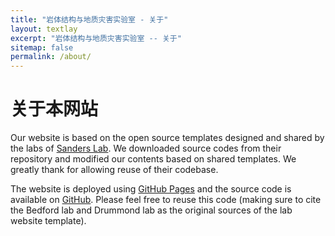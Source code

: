 ```yaml
---
title: "岩体结构与地质灾害实验室 - 关于"
layout: textlay
excerpt: "岩体结构与地质灾害实验室 -- 关于"
sitemap: false
permalink: /about/
---
```


# 关于本网站

Our website is based on the open source templates designed and shared by the labs of [Sanders Lab](https://sanderslab.github.io/). We downloaded source codes from their repository and modified our contents based on shared templates. We greatly thank for allowing reuse of their codebase. 

The website is deployed using [GitHub Pages](https://github.com/BIPL-UoL/BIPL-UoL.github.io) and the source code is available on [GitHub](https://github.com/BIPL-UoL/). Please feel free to reuse this code (making sure to cite the Bedford lab and Drummond lab as the original sources of the lab website template).



